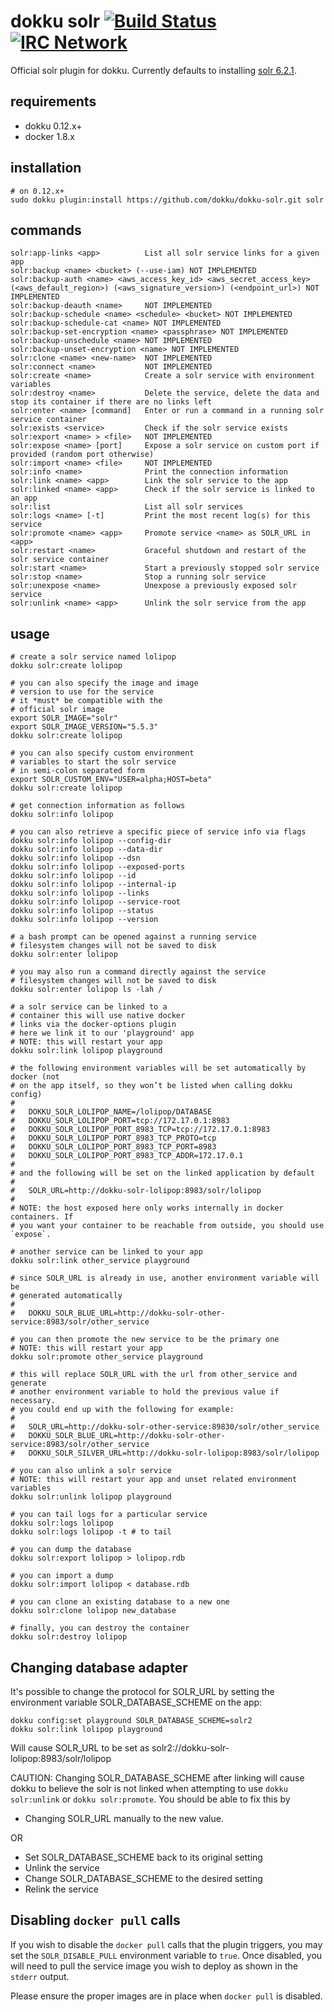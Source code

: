 # dokku solr [![Build Status](https://img.shields.io/travis/dokku/dokku-solr.svg?branch=master "Build Status")](https://travis-ci.org/dokku/dokku-solr) [![IRC Network](https://img.shields.io/badge/irc-freenode-blue.svg "IRC Freenode")](https://webchat.freenode.net/?channels=dokku)

Official solr plugin for dokku. Currently defaults to installing [solr 6.2.1](https://hub.docker.com/_/solr/).

## requirements

- dokku 0.12.x+
- docker 1.8.x

## installation

```shell
# on 0.12.x+
sudo dokku plugin:install https://github.com/dokku/dokku-solr.git solr
```

## commands

```
solr:app-links <app>          List all solr service links for a given app
solr:backup <name> <bucket> (--use-iam) NOT IMPLEMENTED
solr:backup-auth <name> <aws_access_key_id> <aws_secret_access_key> (<aws_default_region>) (<aws_signature_version>) (<endpoint_url>) NOT IMPLEMENTED
solr:backup-deauth <name>     NOT IMPLEMENTED
solr:backup-schedule <name> <schedule> <bucket> NOT IMPLEMENTED
solr:backup-schedule-cat <name> NOT IMPLEMENTED
solr:backup-set-encryption <name> <passphrase> NOT IMPLEMENTED
solr:backup-unschedule <name> NOT IMPLEMENTED
solr:backup-unset-encryption <name> NOT IMPLEMENTED
solr:clone <name> <new-name>  NOT IMPLEMENTED
solr:connect <name>           NOT IMPLEMENTED
solr:create <name>            Create a solr service with environment variables
solr:destroy <name>           Delete the service, delete the data and stop its container if there are no links left
solr:enter <name> [command]   Enter or run a command in a running solr service container
solr:exists <service>         Check if the solr service exists
solr:export <name> > <file>   NOT IMPLEMENTED
solr:expose <name> [port]     Expose a solr service on custom port if provided (random port otherwise)
solr:import <name> <file>     NOT IMPLEMENTED
solr:info <name>              Print the connection information
solr:link <name> <app>        Link the solr service to the app
solr:linked <name> <app>      Check if the solr service is linked to an app
solr:list                     List all solr services
solr:logs <name> [-t]         Print the most recent log(s) for this service
solr:promote <name> <app>     Promote service <name> as SOLR_URL in <app>
solr:restart <name>           Graceful shutdown and restart of the solr service container
solr:start <name>             Start a previously stopped solr service
solr:stop <name>              Stop a running solr service
solr:unexpose <name>          Unexpose a previously exposed solr service
solr:unlink <name> <app>      Unlink the solr service from the app
```

## usage

```shell
# create a solr service named lolipop
dokku solr:create lolipop

# you can also specify the image and image
# version to use for the service
# it *must* be compatible with the
# official solr image
export SOLR_IMAGE="solr"
export SOLR_IMAGE_VERSION="5.5.3"
dokku solr:create lolipop

# you can also specify custom environment
# variables to start the solr service
# in semi-colon separated form
export SOLR_CUSTOM_ENV="USER=alpha;HOST=beta"
dokku solr:create lolipop

# get connection information as follows
dokku solr:info lolipop

# you can also retrieve a specific piece of service info via flags
dokku solr:info lolipop --config-dir
dokku solr:info lolipop --data-dir
dokku solr:info lolipop --dsn
dokku solr:info lolipop --exposed-ports
dokku solr:info lolipop --id
dokku solr:info lolipop --internal-ip
dokku solr:info lolipop --links
dokku solr:info lolipop --service-root
dokku solr:info lolipop --status
dokku solr:info lolipop --version

# a bash prompt can be opened against a running service
# filesystem changes will not be saved to disk
dokku solr:enter lolipop

# you may also run a command directly against the service
# filesystem changes will not be saved to disk
dokku solr:enter lolipop ls -lah /

# a solr service can be linked to a
# container this will use native docker
# links via the docker-options plugin
# here we link it to our 'playground' app
# NOTE: this will restart your app
dokku solr:link lolipop playground

# the following environment variables will be set automatically by docker (not
# on the app itself, so they won’t be listed when calling dokku config)
#
#   DOKKU_SOLR_LOLIPOP_NAME=/lolipop/DATABASE
#   DOKKU_SOLR_LOLIPOP_PORT=tcp://172.17.0.1:8983
#   DOKKU_SOLR_LOLIPOP_PORT_8983_TCP=tcp://172.17.0.1:8983
#   DOKKU_SOLR_LOLIPOP_PORT_8983_TCP_PROTO=tcp
#   DOKKU_SOLR_LOLIPOP_PORT_8983_TCP_PORT=8983
#   DOKKU_SOLR_LOLIPOP_PORT_8983_TCP_ADDR=172.17.0.1
#
# and the following will be set on the linked application by default
#
#   SOLR_URL=http://dokku-solr-lolipop:8983/solr/lolipop
#
# NOTE: the host exposed here only works internally in docker containers. If
# you want your container to be reachable from outside, you should use `expose`.

# another service can be linked to your app
dokku solr:link other_service playground

# since SOLR_URL is already in use, another environment variable will be
# generated automatically
#
#   DOKKU_SOLR_BLUE_URL=http://dokku-solr-other-service:8983/solr/other_service

# you can then promote the new service to be the primary one
# NOTE: this will restart your app
dokku solr:promote other_service playground

# this will replace SOLR_URL with the url from other_service and generate
# another environment variable to hold the previous value if necessary.
# you could end up with the following for example:
#
#   SOLR_URL=http://dokku-solr-other-service:89830/solr/other_service
#   DOKKU_SOLR_BLUE_URL=http://dokku-solr-other-service:8983/solr/other_service
#   DOKKU_SOLR_SILVER_URL=http://dokku-solr-lolipop:8983/solr/lolipop

# you can also unlink a solr service
# NOTE: this will restart your app and unset related environment variables
dokku solr:unlink lolipop playground

# you can tail logs for a particular service
dokku solr:logs lolipop
dokku solr:logs lolipop -t # to tail

# you can dump the database
dokku solr:export lolipop > lolipop.rdb

# you can import a dump
dokku solr:import lolipop < database.rdb

# you can clone an existing database to a new one
dokku solr:clone lolipop new_database

# finally, you can destroy the container
dokku solr:destroy lolipop
```

## Changing database adapter

It's possible to change the protocol for SOLR_URL by setting
the environment variable SOLR_DATABASE_SCHEME on the app:

```
dokku config:set playground SOLR_DATABASE_SCHEME=solr2
dokku solr:link lolipop playground
```

Will cause SOLR_URL to be set as
solr2://dokku-solr-lolipop:8983/solr/lolipop

CAUTION: Changing SOLR_DATABASE_SCHEME after linking will cause dokku to
believe the solr is not linked when attempting to use `dokku solr:unlink`
or `dokku solr:promote`.
You should be able to fix this by

- Changing SOLR_URL manually to the new value.

OR

- Set SOLR_DATABASE_SCHEME back to its original setting
- Unlink the service
- Change SOLR_DATABASE_SCHEME to the desired setting
- Relink the service

## Disabling `docker pull` calls

If you wish to disable the `docker pull` calls that the plugin triggers, you may set the `SOLR_DISABLE_PULL` environment variable to `true`. Once disabled, you will need to pull the service image you wish to deploy as shown in the `stderr` output.

Please ensure the proper images are in place when `docker pull` is disabled.
